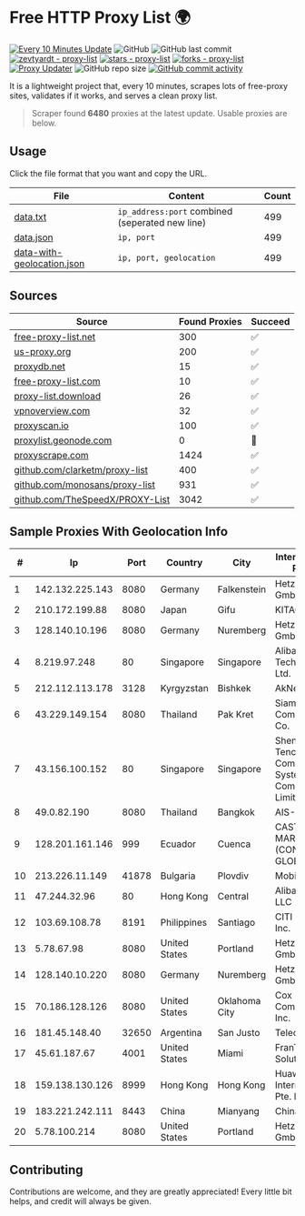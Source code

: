 
# Free HTTP Proxy List 🌍

[![Every 10 Minutes Update](https://github.com/mertguvencli/http-proxy-list/actions/workflows/main.yml/badge.svg?branch=main)](https://github.com/mertguvencli/http-proxy-list/actions/workflows/main.yml)
![GitHub](https://img.shields.io/github/license/mertguvencli/http-proxy-list)
![GitHub last commit](https://img.shields.io/github/last-commit/mertguvencli/http-proxy-list)
[![zevtyardt - proxy-list](https://img.shields.io/static/v1?label=zevtyardt&message=proxy-list&color=blue&logo=github)](https://github.com/zevtyardt/proxy-list "Go to GitHub repo")
[![stars - proxy-list](https://img.shields.io/github/stars/zevtyardt/proxy-list?style=social)](https://github.com/zevtyardt/proxy-list)
[![forks - proxy-list](https://img.shields.io/github/forks/zevtyardt/proxy-list?style=social)](https://github.com/zevtyardt/proxy-list)
[![Proxy Updater](https://github.com/zevtyardt/proxy-list/workflows/Proxy%20Updater/badge.svg)](https://github.com/zevtyardt/proxy-list/actions?query=workflow:"Proxy+Updater")
![GitHub repo size](https://img.shields.io/github/repo-size/zevtyardt/proxy-list)
[![GitHub commit activity](https://img.shields.io/github/commit-activity/m/zevtyardt/proxy-list?logo=commits)](https://github.com/zevtyardt/proxy-list/commits/main)

It is a lightweight project that, every 10 minutes, scrapes lots of free-proxy sites, validates if it works, and serves a clean proxy list.

> Scraper found **6480** proxies at the latest update. Usable proxies are below.

## Usage

Click the file format that you want and copy the URL.

|File|Content|Count|
|----|-------|-----|
|[data.txt](https://raw.githubusercontent.com/mertguvencli/http-proxy-list/main/proxy-list/data.txt)|`ip_address:port` combined (seperated new line)|499|
|[data.json](https://raw.githubusercontent.com/mertguvencli/http-proxy-list/main/proxy-list/data.json)|`ip, port`|499|
|[data-with-geolocation.json](https://raw.githubusercontent.com/mertguvencli/http-proxy-list/main/proxy-list/data-with-geolocation.json)|`ip, port, geolocation`|499|

## Sources

|Source|Found Proxies|Succeed|
|------|-------------|-------|
|[free-proxy-list.net](https://free-proxy-list.net)|300|✅|
|[us-proxy.org](https://www.us-proxy.org)|200|✅|
|[proxydb.net](http://proxydb.net)|15|✅|
|[free-proxy-list.com](https://free-proxy-list.com/?page=&port=&type%5B%5D=http&type%5B%5D=https&up_time=0&search=Search)|10|✅|
|[proxy-list.download](https://www.proxy-list.download/HTTP)|26|✅|
|[vpnoverview.com](https://vpnoverview.com/privacy/anonymous-browsing/free-proxy-servers)|32|✅|
|[proxyscan.io](https://www.proxyscan.io)|100|✅|
|[proxylist.geonode.com](https://proxylist.geonode.com/api/proxy-list?limit=300&page=1&sort_by=lastChecked&sort_type=desc&protocols=http,https)|0|🚫|
|[proxyscrape.com](https://api.proxyscrape.com/v2/?request=displayproxies&protocol=http&timeout=10000&country=all&ssl=all&anonymity=all)|1424|✅|
|[github.com/clarketm/proxy-list](https://raw.githubusercontent.com/clarketm/proxy-list/master/proxy-list-raw.txt)|400|✅|
|[github.com/monosans/proxy-list](https://raw.githubusercontent.com/monosans/proxy-list/main/proxies/http.txt)|931|✅|
|[github.com/TheSpeedX/PROXY-List](https://raw.githubusercontent.com/TheSpeedX/PROXY-List/master/http.txt)|3042|✅|


## Sample Proxies With Geolocation Info

|#|Ip|Port|Country|City|Internet Service Provider|
|-|--|----|-------|----|-------------------------|
|1|142.132.225.143|8080|Germany|Falkenstein|Hetzner Online GmbH|
|2|210.172.199.88|8080|Japan|Gifu|KITAGATA|
|3|128.140.10.196|8080|Germany|Nuremberg|Hetzner Online GmbH|
|4|8.219.97.248|80|Singapore|Singapore|Alibaba (US) Technology Co., Ltd.|
|5|212.112.113.178|3128|Kyrgyzstan|Bishkek|AkNet|
|6|43.229.149.154|8080|Thailand|Pak Kret|Siamdata Communication Co.|
|7|43.156.100.152|80|Singapore|Singapore|Shenzhen Tencent Computer Systems Company Limited|
|8|49.0.82.190|8080|Thailand|Bangkok|AIS-Fibre|
|9|128.201.161.146|999|Ecuador|Cuenca|CASTRO TELLO MARCO IVÁN (CONEXIÓN GLOBAL)|
|10|213.226.11.149|41878|Bulgaria|Plovdiv|Mobiltel EAD|
|11|47.244.32.96|80|Hong Kong|Central|Alibaba.com LLC|
|12|103.69.108.78|8191|Philippines|Santiago|CITI Cableworld Inc.|
|13|5.78.67.98|8080|United States|Portland|Hetzner Online GmbH|
|14|128.140.10.220|8080|Germany|Nuremberg|Hetzner Online GmbH|
|15|70.186.128.126|8080|United States|Oklahoma City|Cox Communications Inc.|
|16|181.45.148.40|32650|Argentina|San Justo|Telecentro S.A.|
|17|45.61.187.67|4001|United States|Miami|FranTech Solutions|
|18|159.138.130.126|8999|Hong Kong|Hong Kong|Huawei International Pte. Ltd.|
|19|183.221.242.111|8443|China|Mianyang|China Mobile|
|20|5.78.100.214|8080|United States|Portland|Hetzner Online GmbH|



## Contributing

Contributions are welcome, and they are greatly appreciated! Every
little bit helps, and credit will always be given.

